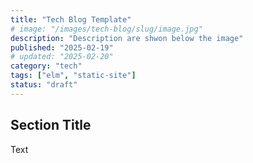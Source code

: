 ```yaml
---
title: "Tech Blog Template"
# image: "/images/tech-blog/slug/image.jpg"
description: "Description are shwon below the image"
published: "2025-02-19"
# updated: "2025-02-20"
category: "tech"
tags: ["elm", "static-site"]
status: "draft"
---
```


## Section Title

Text
